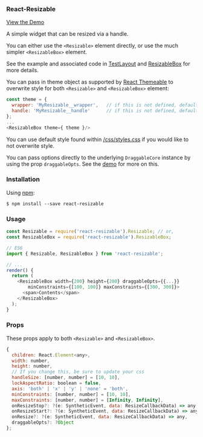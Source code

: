 ### React-Resizable

[View the Demo](https://strml.github.io/react-resizable/examples/1.html)

A simple widget that can be resized via a handle.

You can either use the `<Resizable>` element directly, or use the much simpler `<ResizableBox>` element.

See the example and associated code in [TestLayout](/test/TestLayout.jsx) and
[ResizableBox](/lib/ResizableBox.jsx) for more details.

You can pass in theme object as supported by [React Themeable](https://github.com/markdalgleish/react-themeable)
to overwrite style for both `<Resizable>` and `<ResizableBox>` element:

```js
const theme = {
  wrapper: 'MyResizable__wrapper',   // if this is not defined, default to class "react-resizable"
  handle: 'MyResizable__handle'      // if this is not defined, default to class "react-resizable-handle"
};
...
<ResizableBox theme={ theme }/>
```

You can use default style found within [/css/styles.css](/css/styles.css) if you would like to not overwrite style.

You can pass options directly to the underlying `DraggableCore` instance by using the prop `draggableOpts`.
See the [demo](/test/TestLayout.jsx) for more on this.

### Installation

Using [npm](https://www.npmjs.com/):

    $ npm install --save react-resizable

### Usage

```js
const Resizable = require('react-resizable').Resizable; // or,
const ResizableBox = require('react-resizable').ResizableBox;

// ES6
import { Resizable, ResizableBox } from 'react-resizable';

// ...
render() {
  return (
    <ResizableBox width={200} height={200} draggableOpts={{...}}
        minConstraints={[100, 100]} maxConstraints={[300, 300]}>
      <span>Contents</span>
    </ResizableBox>
  );
}
```

### Props

These props apply to both `<Resizable>` and `<ResizableBox>`.

```js
{
  children: React.Element<any>,
  width: number,
  height: number,
  // If you change this, be sure to update your css
  handleSize: [number, number] = [10, 10],
  lockAspectRatio: boolean = false,
  axis: 'both' | 'x' | 'y' | 'none' = 'both',
  minConstraints: [number, number] = [10, 10],
  maxConstraints: [number, number] = [Infinity, Infinity],
  onResizeStop?: ?(e: SyntheticEvent, data: ResizeCallbackData) => any,
  onResizeStart?: ?(e: SyntheticEvent, data: ResizeCallbackData) => any,
  onResize?: ?(e: SyntheticEvent, data: ResizeCallbackData) => any,
  draggableOpts?: ?Object
};
```
